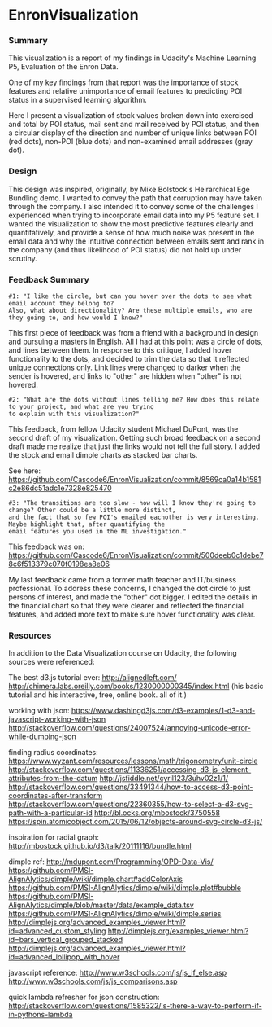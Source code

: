 # EnronVisualization

<h3>Summary</h3>

This visualization is a report of my findings in Udacity's Machine Learning P5, Evaluation of the 
Enron Data.

One of my key findings from that report was the importance of stock features and relative 
unimportance of email features to predicting POI status in a supervised learning algorithm.

Here I present a visualization of stock values broken down into exercised and total by POI status,
mail sent and mail received by POI status, and then a circular display of the direction and number of
unique links between POI (red dots), non-POI (blue dots) and non-examined email addresses (gray dot).

<h3>Design</h3>

This design was inspired, originally, by Mike Bolstock's Heirarchical Ege Bundling demo. I wanted to convey the
path that corruption may have taken through the company. I also intended it to convey some of the challenges 
I experienced when trying to incorporate email data into my P5 feature set. I wanted the visualization to show 
the most predictive features clearly and quantitatively, and provide a sense of how much noise was present in 
the email data and why the intuitive connection between emails sent and rank in the company (and thus likelihood 
of POI status) did not hold up under scrutiny. 

<h3>Feedback Summary</h3>

    #1: "I like the circle, but can you hover over the dots to see what email account they belong to?
    Also, what about directionality? Are these multiple emails, who are they going to, and how would I know?"
    
This first piece of feedback was from a friend with a background in design and pursuing a masters in 
English. All I had at this point was a circle of dots, and lines between them. In response to this critique, 
I added hover functionality to the dots, and decided to trim the data so that it reflected 
unique connections only. Link lines were changed to darker when the sender is hovered, and links to "other" 
are hidden when "other" is not hovered.
    
    #2: "What are the dots without lines telling me? How does this relate to your project, and what are you trying
    to explain with this visualization?"
    
This feedback, from fellow Udacity student Michael DuPont, was the second draft of my visualization. Getting such 
broad feedback on a second draft made me realize that just the links would not tell the full story. I added the 
stock and email dimple charts as stacked bar charts. 

See here: https://github.com/Cascode6/EnronVisualization/commit/8569ca0a14b1581c2e86dc51adc1e7328e825470

    
    #3: "The transitions are too slow - how will I know they're going to change? Other could be a little more distinct,
    and the fact that so few POI's emailed eachother is very interesting. Maybe highlight that, after quantifying the 
    email features you used in the ML investigation."
    
This feedback was on: https://github.com/Cascode6/EnronVisualization/commit/500deeb0c1debe78c6f513379c070f0198ea8e06

My last feedback came from a former math teacher and IT/business professional. To address these concerns, I changed
the dot circle to just persons of interest, and made the "other" dot bigger. I edited the details in the financial 
chart so that they were clearer and reflected the financial features, and added more text to make sure hover functionality
was clear.
    
<h3>Resources</h3>
In addition to the Data Visualization course on Udacity, the following sources
were referenced:

The best d3.js tutorial ever:
http://alignedleft.com/ 
http://chimera.labs.oreilly.com/books/1230000000345/index.html
(his basic tutorial and his interactive, free, online book. all of it.)

working with json:
https://www.dashingd3js.com/d3-examples/1-d3-and-javascript-working-with-json
http://stackoverflow.com/questions/24007524/annoying-unicode-error-while-dumping-json

finding radius coordinates:
https://www.wyzant.com/resources/lessons/math/trigonometry/unit-circle
http://stackoverflow.com/questions/11336251/accessing-d3-js-element-attributes-from-the-datum
http://jsfiddle.net/cyril123/3uhv02z1/1/
http://stackoverflow.com/questions/33491344/how-to-access-d3-point-coordinates-after-transform
http://stackoverflow.com/questions/22360355/how-to-select-a-d3-svg-path-with-a-particular-id
http://bl.ocks.org/mbostock/3750558
https://spin.atomicobject.com/2015/06/12/objects-around-svg-circle-d3-js/

inspiration for radial graph:
http://mbostock.github.io/d3/talk/20111116/bundle.html

dimple ref:
http://mdupont.com/Programming/OPD-Data-Vis/
https://github.com/PMSI-AlignAlytics/dimple/wiki/dimple.chart#addColorAxis
https://github.com/PMSI-AlignAlytics/dimple/wiki/dimple.plot#bubble
https://github.com/PMSI-AlignAlytics/dimple/blob/master/data/example_data.tsv
https://github.com/PMSI-AlignAlytics/dimple/wiki/dimple.series
http://dimplejs.org/advanced_examples_viewer.html?id=advanced_custom_styling
http://dimplejs.org/examples_viewer.html?id=bars_vertical_grouped_stacked
http://dimplejs.org/advanced_examples_viewer.html?id=advanced_lollipop_with_hover

javascript reference:
http://www.w3schools.com/js/js_if_else.asp
http://www.w3schools.com/js/js_comparisons.asp

quick lambda refresher for json construction:
http://stackoverflow.com/questions/1585322/is-there-a-way-to-perform-if-in-pythons-lambda
